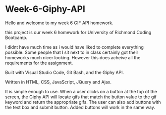 # Week-6-Giphy-API

Hello and welcome to my week 6 GIF API homework. 

this project is our week 6 homework for University of Richmond Coding Bootcamp.

I didnt have much time as i would have liked to complete everything possible. Some people that I sit next to in class certainly got their homeworks much nicer looking. However this does acheive all the requirements for the assignment.

Built with Visual Studio Code, Git Bash, and the Giphy API.

Written in HTML, CSS, JavaScript, JQuery and Ajax.

It is simple enough to use. When a user clicks on a button at the top of the screen, the Giphy API will locate gifs that match the button value to the gif keyword and return the appropriate gifs. The user can also add buttons with the text box and submit button. Added buttons will work in the same way.
